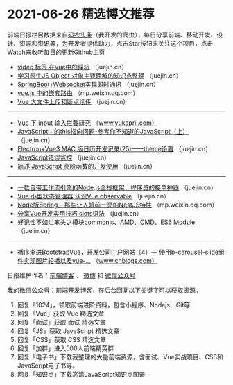 # 2021-06-26 精选博文推荐

前端日报栏目数据来自[码农头条](http://hao.caibaojian.com.cn/)（我开发的爬虫），每日分享前端、移动开发、设计、资源和资讯等，为开发者提供动力，点击Star按钮来关注这个项目，点击Watch来收听每日的更新[Github主页](https://github.com/kujian/frontendDaily)
* [video 标签 在vue中的踩坑](https://juejin.cn/post/6977575628904087582) （juejin.cn）
* [学习原生JS Object 对象主要理解的知识点整理](https://juejin.cn/post/6977563916146573343) （juejin.cn）
* [SpringBoot+Websocket实现即时通讯](https://juejin.cn/post/6977562390518824967) （juejin.cn）
* [vue.js 中的嵌套路由](https://mp.weixin.qq.com/s?__biz=MzI3NzIzMDY0NA==&mid=2247502937&idx=1&sn=a03062a063297bc62f7bf9a39276957e) （mp.weixin.qq.com）
* [Vue 大文件上传和断点续传](https://juejin.cn/post/6977555547570569223) （juejin.cn）

***
* [Vue 下 input 输入拦截研究](https://www.yukapril.com/2021/06/25/vue-input-bind.html) （www.yukapril.com）
* [JavaScript中的this指向问题-参考你不知道的JavaScript（上）](https://juejin.cn/post/6977553754664992776) （juejin.cn）
* [Electron+Vue3 MAC 版日历开发记录(25)——theme设置](https://juejin.cn/post/6977750758758285320) （juejin.cn）
* [JavaScript错误监控](https://juejin.cn/post/6977547698341675021) （juejin.cn）
* [简述 JavaScript 高阶函数的开发使用](https://juejin.cn/post/6977649537812791303) （juejin.cn）

***
* [一款自带工作流引擎的Node.js全栈框架，程序员的接单神器](https://juejin.cn/post/6977534949599477768) （juejin.cn）
* [Vue 小型状态管理器 认识Vue.observable](https://juejin.cn/post/6977621088154943495) （juejin.cn）
* [Node版Spring &#8211; 那些让人眼前一亮的NestJS特性](https://mp.weixin.qq.com/s?__biz=MzU0OTExNzYwNg==&mid=2247490778&idx=1&sn=df29a352531c01f59658c613f22f9d72) （mp.weixin.qq.com）
* [分享Vue开发实用技巧 slots语法](https://juejin.cn/post/6977619810997764126) （juejin.cn）
* [好记性不如烂笔头之模块commonjs、AMD、CMD、ES6 Module](https://juejin.cn/post/6977604469794013197) （juejin.cn）

***
* [循序渐进BootstrapVue，开发公司门户网站（4）&#8212; 使用b-carousel-slide组件实现图片轮播以及vue-&#8230;](https://www.cnblogs.com/wuhuacong/p/14930301.html) （www.cnblogs.com）

日报维护作者：[前端博客](http://caibaojian.com.cn/) 、 [微博](http://weibo.com/kujian) 和 [微信公众号](https://open.weixin.qq.com/qr/code?username=caibaojian_com)

我的微信公众号：[前端开发博客](https://open.weixin.qq.com/qr/code?username=caibaojian_com)，在后台回复以下关键字可以获取资源。

1. 回复「1024」，领取前端进阶资料，包含小程序、Nodejs、Git等
2. 回复「Vue」获取 Vue 精选文章
3. 回复「面试」获取 面试 精选文章
4. 回复「JS」获取 JavaScript 精选文章
5. 回复「CSS」获取 CSS 精选文章
6. 回复「加群」进入500人前端精英群
7. 回复「电子书」下载我整理的大量前端资源，含面试、Vue实战项目、CSS和JavaScript电子书等。
8. 回复「知识点」下载高清JavaScript知识点图谱